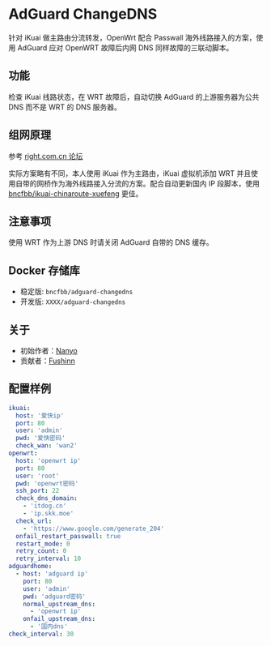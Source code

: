 # AdGuard ChangeDNS

针对 iKuai 做主路由分流转发，OpenWrt 配合 Passwall 海外线路接入的方案，使用 AdGuard 应对 OpenWRT 故障后内网 DNS 同样故障的三联动脚本。

## 功能

检查 iKuai 线路状态，在 WRT 故障后，自动切换 AdGuard 的上游服务器为公共 DNS 而不是 WRT 的 DNS 服务器。

## 组网原理

参考 [right.com.cn 论坛](https://www.right.com.cn/forum/thread-8252571-1-1.html)

实际方案略有不同，本人使用 iKuai 作为主路由，iKuai 虚拟机添加 WRT 并且使用自带的网桥作为海外线路接入分流的方案。配合自动更新国内 IP 段脚本，使用 [bncfbb/ikuai-chinaroute-xuefeng](https://hub.docker.com/r/bncfbb/ikuai-chinaroute-xuefeng) 更佳。

## 注意事项

使用 WRT 作为上游 DNS 时请关闭 AdGuard 自带的 DNS 缓存。

## Docker 存储库

- 稳定版: `bncfbb/adguard-changedns`
- 开发版: `XXXX/adguard-changedns`

## 关于

- 初始作者：[Nanyo](https://github.com/bncfbb)
- 贡献者：[Fushinn](https://github.com/Xingsandesu)

## 配置样例

```yaml
ikuai:
  host: '爱快ip'
  port: 80
  user: 'admin'
  pwd: '爱快密码'
  check_wan: 'wan2'
openwrt:
  host: 'openwrt ip'
  port: 80
  user: 'root'
  pwd: 'openwrt密码'
  ssh_port: 22
  check_dns_domain:
    - 'itdog.cn'
    - 'ip.skk.moe'
  check_url:
    - 'https://www.google.com/generate_204'
  onfail_restart_passwall: true
  restart_mode: 0
  retry_count: 0
  retry_interval: 10
adguardhome:
  - host: 'adguard ip'
    port: 80
    user: 'admin'
    pwd: 'adguard密码'
    normal_upstream_dns:
      - 'openwrt ip'
    onfail_upstream_dns:
      - '国内dns'
check_interval: 30